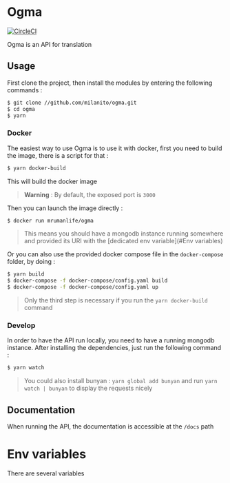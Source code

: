 # Ogma

[![CircleCI](https://circleci.com/gh/milanito/ogma.svg?style=svg)](https://circleci.com/gh/milanito/ogma)

Ogma is an API for translation

## Usage

First clone the project, then install the modules by entering the following commands :

```bash
$ git clone //github.com/milanito/ogma.git
$ cd ogma
$ yarn
```

### Docker

The easiest way to use Ogma is to use it with docker, first you need to build the image, there is a script for that :

```bash
$ yarn docker-build
```

This will build the docker image

> **Warning** : By default, the exposed port is `3000`

Then you can launch the image directly :

```bash
$ docker run mrumanlife/ogma
```

> This means you should have a mongodb instance running somewhere and provided its URI with the [dedicated env variable](#Env variables)

Or you can also use the provided docker compose file in the `docker-compose` folder, by doing :

```bash
$ yarn build
$ docker-compose -f docker-compose/config.yaml build
$ docker-compose -f docker-compose/config.yaml up
```

> Only the third step is necessary if you run the `yarn docker-build` command

### Develop

In order to have the API run locally, you need to have a running mongodb instance. After installing the dependencies, just run the following command :

```bash
$ yarn watch
```

> You could also install bunyan : `yarn global add bunyan` and run `yarn watch | bunyan` to display the requests nicely

## Documentation

When running the API, the documentation is accessible at the `/docs` path

# Env variables

There are several variables 
